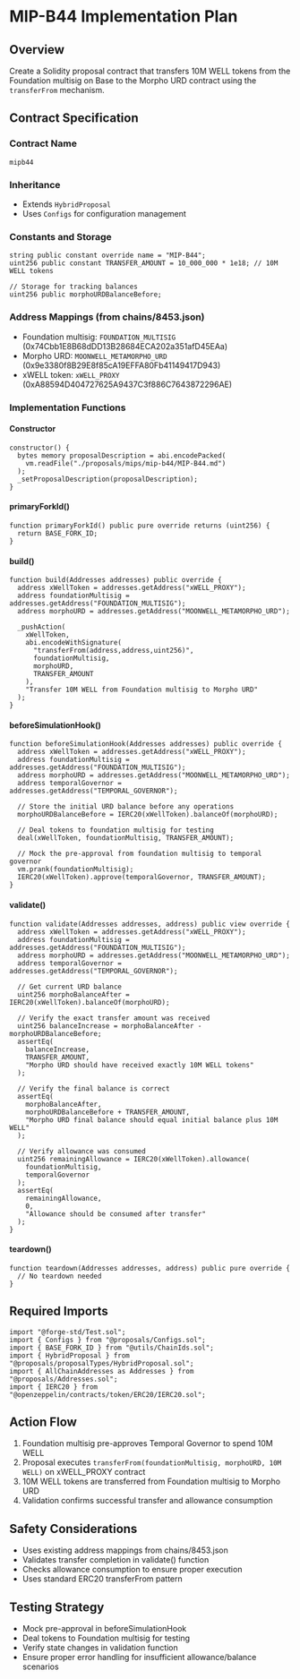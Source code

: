 # MIP-B44 Implementation Plan

## Overview

Create a Solidity proposal contract that transfers 10M WELL tokens from the
Foundation multisig on Base to the Morpho URD contract using the `transferFrom`
mechanism.

## Contract Specification

### Contract Name

`mipb44`

### Inheritance

- Extends `HybridProposal`
- Uses `Configs` for configuration management

### Constants and Storage

```solidity
string public constant override name = "MIP-B44";
uint256 public constant TRANSFER_AMOUNT = 10_000_000 * 1e18; // 10M WELL tokens

// Storage for tracking balances
uint256 public morphoURDBalanceBefore;
```

### Address Mappings (from chains/8453.json)

- Foundation multisig: `FOUNDATION_MULTISIG`
  (0x74Cbb1E8B68dDD13B28684ECA202a351afD45EAa)
- Morpho URD: `MOONWELL_METAMORPHO_URD`
  (0x9e3380f8B29E8f85cA19EFFA80Fb41149417D943)
- xWELL token: `xWELL_PROXY` (0xA88594D404727625A9437C3f886C7643872296AE)

### Implementation Functions

#### Constructor

```solidity
constructor() {
  bytes memory proposalDescription = abi.encodePacked(
    vm.readFile("./proposals/mips/mip-b44/MIP-B44.md")
  );
  _setProposalDescription(proposalDescription);
}
```

#### primaryForkId()

```solidity
function primaryForkId() public pure override returns (uint256) {
  return BASE_FORK_ID;
}
```

#### build()

```solidity
function build(Addresses addresses) public override {
  address xWellToken = addresses.getAddress("xWELL_PROXY");
  address foundationMultisig = addresses.getAddress("FOUNDATION_MULTISIG");
  address morphoURD = addresses.getAddress("MOONWELL_METAMORPHO_URD");

  _pushAction(
    xWellToken,
    abi.encodeWithSignature(
      "transferFrom(address,address,uint256)",
      foundationMultisig,
      morphoURD,
      TRANSFER_AMOUNT
    ),
    "Transfer 10M WELL from Foundation multisig to Morpho URD"
  );
}
```

#### beforeSimulationHook()

```solidity
function beforeSimulationHook(Addresses addresses) public override {
  address xWellToken = addresses.getAddress("xWELL_PROXY");
  address foundationMultisig = addresses.getAddress("FOUNDATION_MULTISIG");
  address morphoURD = addresses.getAddress("MOONWELL_METAMORPHO_URD");
  address temporalGovernor = addresses.getAddress("TEMPORAL_GOVERNOR");

  // Store the initial URD balance before any operations
  morphoURDBalanceBefore = IERC20(xWellToken).balanceOf(morphoURD);

  // Deal tokens to foundation multisig for testing
  deal(xWellToken, foundationMultisig, TRANSFER_AMOUNT);

  // Mock the pre-approval from foundation multisig to temporal governor
  vm.prank(foundationMultisig);
  IERC20(xWellToken).approve(temporalGovernor, TRANSFER_AMOUNT);
}
```

#### validate()

```solidity
function validate(Addresses addresses, address) public view override {
  address xWellToken = addresses.getAddress("xWELL_PROXY");
  address foundationMultisig = addresses.getAddress("FOUNDATION_MULTISIG");
  address morphoURD = addresses.getAddress("MOONWELL_METAMORPHO_URD");
  address temporalGovernor = addresses.getAddress("TEMPORAL_GOVERNOR");

  // Get current URD balance
  uint256 morphoBalanceAfter = IERC20(xWellToken).balanceOf(morphoURD);

  // Verify the exact transfer amount was received
  uint256 balanceIncrease = morphoBalanceAfter - morphoURDBalanceBefore;
  assertEq(
    balanceIncrease,
    TRANSFER_AMOUNT,
    "Morpho URD should have received exactly 10M WELL tokens"
  );

  // Verify the final balance is correct
  assertEq(
    morphoBalanceAfter,
    morphoURDBalanceBefore + TRANSFER_AMOUNT,
    "Morpho URD final balance should equal initial balance plus 10M WELL"
  );

  // Verify allowance was consumed
  uint256 remainingAllowance = IERC20(xWellToken).allowance(
    foundationMultisig,
    temporalGovernor
  );
  assertEq(
    remainingAllowance,
    0,
    "Allowance should be consumed after transfer"
  );
}
```

#### teardown()

```solidity
function teardown(Addresses addresses, address) public pure override {
  // No teardown needed
}
```

## Required Imports

```solidity
import "@forge-std/Test.sol";
import { Configs } from "@proposals/Configs.sol";
import { BASE_FORK_ID } from "@utils/ChainIds.sol";
import { HybridProposal } from "@proposals/proposalTypes/HybridProposal.sol";
import { AllChainAddresses as Addresses } from "@proposals/Addresses.sol";
import { IERC20 } from "@openzeppelin/contracts/token/ERC20/IERC20.sol";
```

## Action Flow

1. Foundation multisig pre-approves Temporal Governor to spend 10M WELL
2. Proposal executes `transferFrom(foundationMultisig, morphoURD, 10M WELL)` on
   xWELL_PROXY contract
3. 10M WELL tokens are transferred from Foundation multisig to Morpho URD
4. Validation confirms successful transfer and allowance consumption

## Safety Considerations

- Uses existing address mappings from chains/8453.json
- Validates transfer completion in validate() function
- Checks allowance consumption to ensure proper execution
- Uses standard ERC20 transferFrom pattern

## Testing Strategy

- Mock pre-approval in beforeSimulationHook
- Deal tokens to Foundation multisig for testing
- Verify state changes in validation function
- Ensure proper error handling for insufficient allowance/balance scenarios
